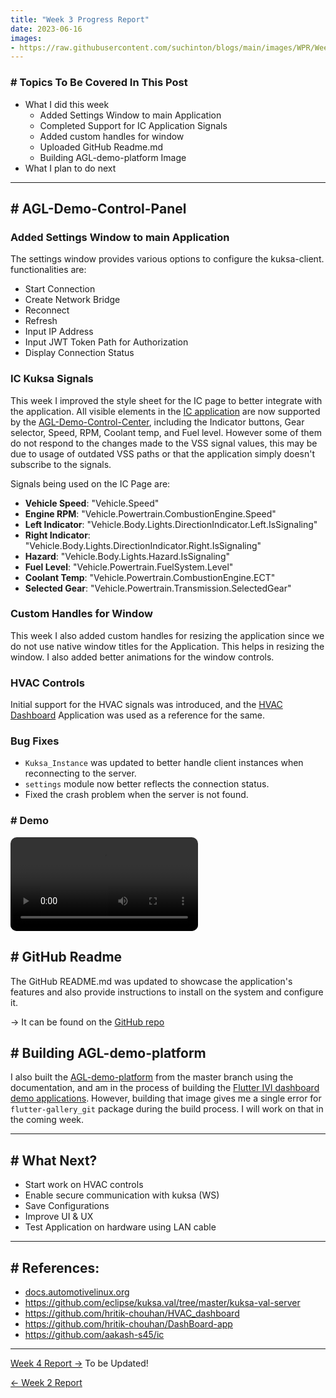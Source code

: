 ```yaml
---
title: "Week 3 Progress Report"
date: 2023-06-16
images: 
- https://raw.githubusercontent.com/suchinton/blogs/main/images/WPR/Week3/GSOC Report IMG.png
---
```


### # Topics To Be Covered In This Post
- What I did this week
	- Added Settings Window to main Application
	- Completed Support for IC Application Signals
	- Added custom handles for window
	- Uploaded GitHub Readme.md
	- Building AGL-demo-platform Image 
- What I plan to do next 

---

## # AGL-Demo-Control-Panel

### Added Settings Window to main Application

The settings window provides various options to  configure the kuksa-client. functionalities are:

- Start Connection
- Create Network Bridge
- Reconnect
- Refresh
- Input IP Address
- Input JWT Token Path for Authorization
- Display Connection Status

### IC Kuksa Signals

This week I improved the style sheet for the IC page to better integrate with the  application. All visible elements in the [IC application]() are now supported by the [AGL-Demo-Control-Center](), including the Indicator buttons, Gear selector, Speed, RPM, Coolant temp, and Fuel level. However some of them do not respond to the changes made to the VSS signal values, this may be due to usage of outdated VSS paths or that the application simply doesn't subscribe to the signals. 

Signals being used on the IC Page are:
- **Vehicle Speed**: "Vehicle.Speed"
- **Engine RPM**: "Vehicle.Powertrain.CombustionEngine.Speed"
- **Left Indicator**: "Vehicle.Body.Lights.DirectionIndicator.Left.IsSignaling"
- **Right Indicator**: "Vehicle.Body.Lights.DirectionIndicator.Right.IsSignaling"
- **Hazard**: "Vehicle.Body.Lights.Hazard.IsSignaling"
-  **Fuel Level**: "Vehicle.Powertrain.FuelSystem.Level"
- **Coolant Temp**: "Vehicle.Powertrain.CombustionEngine.ECT"
- **Selected Gear**: "Vehicle.Powertrain.Transmission.SelectedGear"

### Custom Handles for Window

This week I also added custom handles for resizing the application since we do not use native window titles for the Application. This helps in resizing the window. I also added better animations for the window controls.

### HVAC Controls

Initial support for the HVAC signals was introduced, and the [HVAC Dashboard](https://github.com/hritik-chouhan/HVAC_dashboard) Application was used as a reference for the same.

### Bug Fixes

- `Kuksa_Instance` was updated to better handle client instances when reconnecting to the server.
- `settings` module now better reflects the connection status.
- Fixed the crash problem when the server is not found.

### # Demo
<video src="https://raw.githubusercontent.com/suchinton/blogs/main/images/WPR/Week3/DemoVideo.mp4" controls="controls" style="max-width: auto; border-radius: 10px">
</video>

## # GitHub Readme

The GitHub README.md was updated to showcase the application's features and also provide instructions to install on the system and configure it.

→ It can be found on the [GitHub repo](https://github.com/suchinton/AGL_Demo_Control_Panel)

## # Building AGL-demo-platform

I also built the [AGL-demo-platform](https://docs.automotivelinux.org/en/master/#01_Getting_Started/02_Building_AGL_Image/07_Building_for_x86_%28Emulation_and_Hardware%29/) from the master branch using the documentation, and am in the process of building the  [Flutter IVI dashboard demo applications](https://docs.automotivelinux.org/en/master/#01_Getting_Started/03_Build_and_Boot_guide_Profile/03_IVI_Flutter_apps/). However, building that image gives me a single error for `flutter-gallery_git` package during the build process. I will work on that in the coming week.

---

## # What Next?

-  Start work on HVAC controls
-  Enable secure communication with kuksa (WS)
-  Save Configurations
-  Improve UI & UX
-  Test Application on hardware using LAN cable

---
## # References:

- [docs.automotivelinux.org](https://docs.automotivelinux.org/en/master/#01_Getting_Started/02_Building_AGL_Image/07_Building_for_x86_%28Emulation_and_Hardware%29/)
- https://github.com/eclipse/kuksa.val/tree/master/kuksa-val-server
- https://github.com/hritik-chouhan/HVAC_dashboard
- https://github.com/hritik-chouhan/DashBoard-app
- https://github.com/aakash-s45/ic

---
[Week 4 Report →]() To be Updated!

[← Week 2 Report](articles/week-2)